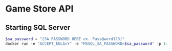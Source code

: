 # Game Store API

## Starting SQL Server
```powershell
$sa_password = "[SA PASSWORD HERE ex. Pass@word123]"
docker run -e "ACCEPT_EULA=Y" -e "MSSQL_SA_PASSWORD=$sa_password" -p 1411:1433 -v sqlvolumn:/var/opt/mssql -d --rm --name mssql mcr.microsoft.com/mssql/server:2022-latest
